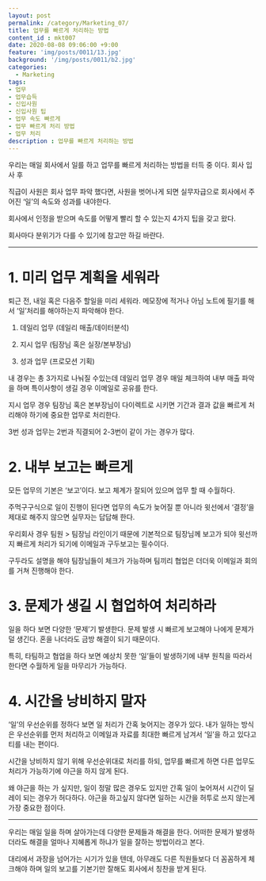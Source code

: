 ```yaml
---
layout: post
permalink: /category/Marketing_07/
title: 업무를 빠르게 처리하는 방법 
content_id : mkt007
date: 2020-08-08 09:06:00 +9:00
feature: 'img/posts/0011/13.jpg'
background: '/img/posts/0011/b2.jpg'
categories:
  - Marketing
tags:
- 업무 
- 업무습득 
- 신입사원 
- 신입사원 팁 
- 업무 속도 빠르게 
- 업무 빠르게 처리 방법 
- 업무 처리 
description : 업무를 빠르게 처리하는 방법 
---
```




우리는 매일 회사에서 일를 하고 업무를 빠르게 처리하는 방법을 터득 중 이다. 회사 입사 후 

직급이 사원은 회사 업무 파악 했다면, 사원을 벗어나게 되면 실무자급으로 회사에서 주어진 ‘일’의 속도와 성과를 내야한다. 

회사에서 인정을 받으며 속도를 어떻게 빨리 할 수 있는지 4가지 팁을 갖고 왔다.

회사마다 분위기가 다를 수 있기에 참고만 하길 바란다. 

------



#  1. 미리 업무 계획을 세워라

퇴근 전, 내일 혹은 다음주 할일을 미리 세워라. 메모장에 적거나 아님 노트에 필기를 해서 ‘일’처리를 해야하는지 파악해야 한다.

1) 데일리 업무 (데일리 매출/데이터분석) 

2) 지시 업무 (팀장님 혹은 실장/본부장님)

3) 성과 업무 (프로모션 기획) 

내 경우는 총 3가지로 나눠질 수있는데 데일리 업무 경우 매일 체크하여 내부 매출 파악을 하며 특이사항이 생길 경우 이메일로 공유를 한다.

지시 업무 경우 팀장님 혹은 본부장님이 다이렉트로 시키면 기간과 결과 값을 빠르게 처리해야 하기에 중요한 업무로 처리한다.

3번 성과 업무는 2번과 직결되어 2-3번이 같이 가는 경우가 많다.



# 2. 내부 보고는 빠르게 

모든 업무의 기본은 ‘보고’이다. 보고 체계가 잘되어 있으며 업무 할 때 수월하다. 

주먹구구식으로 일이 진행이 된다면 업무의 속도가 늦어질 뿐 아니라 윗선에서 ‘결정’을 제대로 해주지 않으면 실무자는 답답해 한다. 

우리회사 경우 팀원 > 팀장님 라인이기 때문에 기본적으로 팀장님께 보고가 되야 윗선까지 빠르게 처리가 되기에 이메일과 구두보고는 필수이다.

구두라도 설명을 해야 팀장님들이 체크가 가능하며 팀끼리 협업은 더더욱 이메일과 회의를 거쳐 진행해야 한다. 



# 3. 문제가 생길 시 협업하여 처리하라 

일을 하다 보면 다양한 ‘문제’기 발생한다. 문제 발생 시 빠르게 보고해야 나에게 문제가 덜 생긴다. 혼을 나더라도 금방 해결이 되기 때문이다.

특히, 타팀하고 협업을 하다 보면 예상치 못한 ‘일’들이 발생하기에 내부 원칙을 따라서 한다면 수월하게 일을 마무리가 가능하다.  



# 4. 시간을 낭비하지 말자

‘일’의 우선순위를 정하다 보면 일 처리가 간혹 늦어지는 경우가 있다. 내가 일하는 방식은 우선순위를 먼저 처리하고 이메일과 자료를 최대한 빠르게 남겨서 ‘일’을 하고 있다고 티를 내는 편이다.

시간을 낭비하지 않기 위해 우선순위대로 처리를 하되, 업무를 빠르게 하면 다른 업무도 처리가 가능하기에 야근을 하지 않게 된다. 

왜 야근을 하는 가 싶지만, 일이 정말 많은 경우도 있지만 간혹 일이 늦어져서 시간이 딜레이 되는 경우가 허다하다. 야근을 하고싶지 않다면 일하는 시간을 허투로 쓰지 않는게 가장 중요한 점이다.



------

우리는 매일 일을 하며 살아가는데 다양한 문제들과 해결을 한다. 어떠한 문제가 발생하더라도 해결을 얼마나 지혜롭게 하냐가 일을 잘하는 방법이라고 본다.

대리에서 과장을 넘어가는 시기가 있을 텐데, 아무래도 다른 직원들보다 더 꼼꼼하게 체크해야 하며 일의 보고를 기본기만 잘해도 회사에서 칭찬을 받게 된다. 